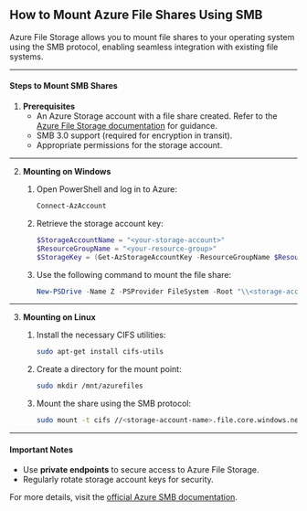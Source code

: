 ## **How to Mount Azure File Shares Using SMB**

Azure File Storage allows you to mount file shares to your operating system using the SMB protocol, enabling seamless integration with existing file systems.

---

#### **Steps to Mount SMB Shares**

1. **Prerequisites**
   - An Azure Storage account with a file share created. Refer to the [Azure File Storage documentation](https://learn.microsoft.com/azure/storage/files/?WT.mc_id=%3Fwt.mc_id%3Dstudentamb_260352) for guidance.
   - SMB 3.0 support (required for encryption in transit).
   - Appropriate permissions for the storage account.

---

2. **Mounting on Windows**

   1. Open PowerShell and log in to Azure:
      ```powershell
      Connect-AzAccount
      ```
   2. Retrieve the storage account key:
      ```powershell
      $StorageAccountName = "<your-storage-account>"
      $ResourceGroupName = "<your-resource-group>"
      $StorageKey = (Get-AzStorageAccountKey -ResourceGroupName $ResourceGroupName -AccountName $StorageAccountName).Value[0]
      ```
   3. Use the following command to mount the file share:
      ```powershell
      New-PSDrive -Name Z -PSProvider FileSystem -Root "\\<storage-account-name>.file.core.windows.net\<share-name>" -Credential (New-Object PSCredential("<storage-account-name>", (ConvertTo-SecureString $StorageKey -AsPlainText -Force)))
      ```

---

3. **Mounting on Linux**

   1. Install the necessary CIFS utilities:
      ```bash
      sudo apt-get install cifs-utils
      ```
   2. Create a directory for the mount point:
      ```bash
      sudo mkdir /mnt/azurefiles
      ```
   3. Mount the share using the SMB protocol:
      ```bash
      sudo mount -t cifs //<storage-account-name>.file.core.windows.net/<share-name> /mnt/azurefiles -o vers=3.0,username=<storage-account-name>,password=<storage-key>,dir_mode=0777,file_mode=0777
      ```

---

#### **Important Notes**
- Use **private endpoints** to secure access to Azure File Storage.  
- Regularly rotate storage account keys for security.

For more details, visit the [official Azure SMB documentation](https://learn.microsoft.com/azure/storage/files/storage-how-to-use-files-windows?WT.mc_id=%3Fwt.mc_id%3Dstudentamb_260352).
